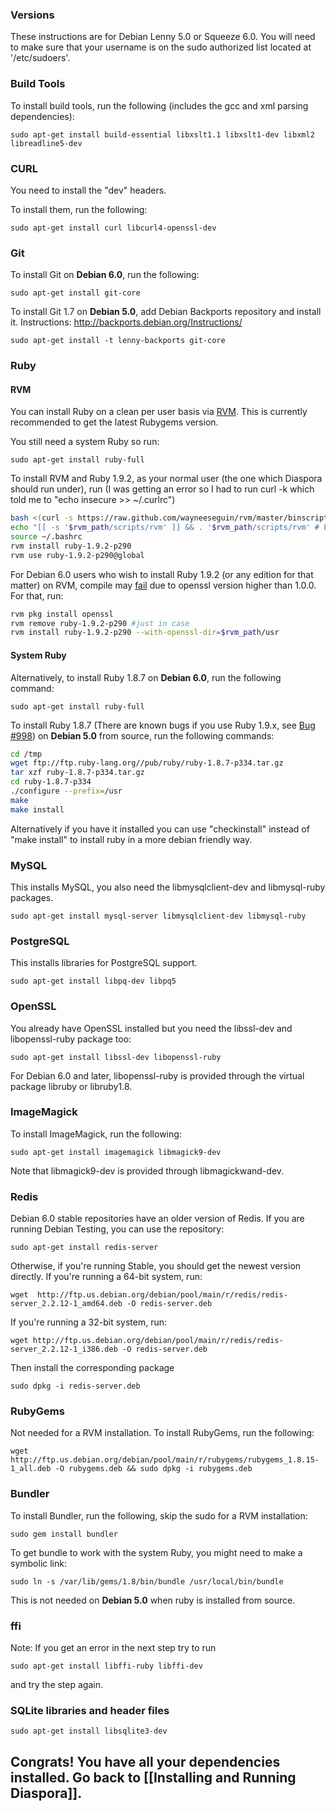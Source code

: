 ### Versions

These instructions are for Debian Lenny 5.0 or Squeeze 6.0.  You will need to make sure that your username is on the sudo authorized list located at '/etc/sudoers'.

### Build Tools

To install build tools, run the following (includes the gcc and xml parsing dependencies):

    sudo apt-get install build-essential libxslt1.1 libxslt1-dev libxml2 libreadline5-dev

### CURL

You need to install the "dev" headers.

To install them, run the following:

    sudo apt-get install curl libcurl4-openssl-dev

### Git

To install Git on **Debian 6.0**, run the following:

    sudo apt-get install git-core

To install Git 1.7 on **Debian 5.0**, add Debian Backports repository and install it. Instructions: http://backports.debian.org/Instructions/

    sudo apt-get install -t lenny-backports git-core


### Ruby

#### RVM

You can install Ruby on a clean per user basis via [RVM](https://rvm.beginrescueend.com/). This is currently recommended to get the latest Rubygems version.

You still need a system Ruby so run:

    sudo apt-get install ruby-full

To install RVM and Ruby 1.9.2, as your normal user (the one which Diaspora should run under), run (I was getting an error so I had to run curl -k which told me to "echo insecure >> ~/.curlrc")

```bash
bash <(curl -s https://raw.github.com/wayneeseguin/rvm/master/binscripts/rvm-installer) stable
echo "[[ -s '$rvm_path/scripts/rvm' ]] && . '$rvm_path/scripts/rvm' # Load RVM function" >> ~/.bashrc
source ~/.bashrc
rvm install ruby-1.9.2-p290
rvm use ruby-1.9.2-p290@global
```

For Debian 6.0 users who wish to install Ruby 1.9.2 (or any edition for that matter) on RVM, compile may [fail](https://rvm.beginrescueend.com/packages/openssl/) due to openssl version higher than 1.0.0. For that, run:

```bash
rvm pkg install openssl
rvm remove ruby-1.9.2-p290 #just in case
rvm install ruby-1.9.2-p290 --with-openssl-dir=$rvm_path/usr
```

#### System Ruby
Alternatively, to install Ruby 1.8.7 on **Debian 6.0**, run the following command:

    sudo apt-get install ruby-full

To install Ruby 1.8.7 (There are known bugs if you use Ruby 1.9.x, see [Bug #998](http://bugs.joindiaspora.com/issues/998)) on **Debian 5.0** from source, run the following commands:

```bash
cd /tmp
wget ftp://ftp.ruby-lang.org//pub/ruby/ruby-1.8.7-p334.tar.gz
tar xzf ruby-1.8.7-p334.tar.gz
cd ruby-1.8.7-p334
./configure --prefix=/usr
make
make install
```
Alternatively if you have it installed you can use "checkinstall" instead of "make install" to install ruby in a more debian friendly way.

### MySQL

This installs MySQL, you also need the libmysqlclient-dev and libmysql-ruby packages.

    sudo apt-get install mysql-server libmysqlclient-dev libmysql-ruby


### PostgreSQL

This installs libraries for PostgreSQL support.

    sudo apt-get install libpq-dev libpq5

### OpenSSL

You already have OpenSSL installed but you need the libssl-dev and libopenssl-ruby package too:

    sudo apt-get install libssl-dev libopenssl-ruby

For Debian 6.0 and later, libopenssl-ruby is provided through the virtual package libruby or libruby1.8.

### ImageMagick

To install ImageMagick, run the following:

    sudo apt-get install imagemagick libmagick9-dev

Note that libmagick9-dev is provided through libmagickwand-dev.

### Redis

Debian 6.0 stable repositories have an older version of Redis.  If you are running Debian Testing, you can use the repository:

    sudo apt-get install redis-server

Otherwise, if you're running Stable, you should get the newest version directly.  If you're running a 64-bit system, run:

    wget  http://ftp.us.debian.org/debian/pool/main/r/redis/redis-server_2.2.12-1_amd64.deb -O redis-server.deb

If you're running a 32-bit system, run:

    wget http://ftp.us.debian.org/debian/pool/main/r/redis/redis-server_2.2.12-1_i386.deb -O redis-server.deb

Then install the corresponding package

    sudo dpkg -i redis-server.deb

### RubyGems

Not needed for a RVM installation.
To install RubyGems, run the following:

    wget http://ftp.us.debian.org/debian/pool/main/r/rubygems/rubygems_1.8.15-1_all.deb -O rubygems.deb && sudo dpkg -i rubygems.deb


### Bundler

To install Bundler, run the following, skip the sudo for a RVM installation:

    sudo gem install bundler 

To get bundle to work with the system Ruby, you might need to make a symbolic link:

    sudo ln -s /var/lib/gems/1.8/bin/bundle /usr/local/bin/bundle

This is not needed on **Debian 5.0** when ruby is installed from source.


### ffi

Note: If you get an error in the next step try to run

    sudo apt-get install libffi-ruby libffi-dev

and try the step again.

### SQLite libraries and header files

    sudo apt-get install libsqlite3-dev


## Congrats! You have all your dependencies installed. Go back to [[Installing and Running Diaspora]].